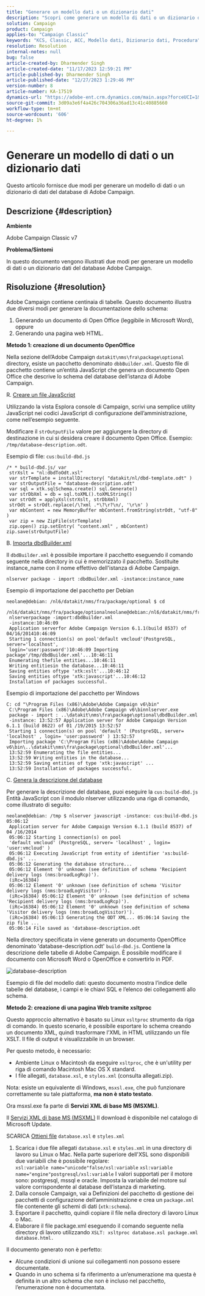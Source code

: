 ```yaml
---
title: "Generare un modello dati o un dizionario dati"
description: "Scopri come generare un modello di dati o un dizionario dati del tuo database Adobe Campaign."
solution: Campaign
product: Campaign
applies-to: "Campaign Classic"
keywords: "KCS, Classic, ACC, Modello dati, Dizionario dati, Procedura"
resolution: Resolution
internal-notes: null
bug: false
article-created-by: Dharmender Singh
article-created-date: "11/17/2023 12:59:21 PM"
article-published-by: Dharmender Singh
article-published-date: "12/27/2023 1:29:46 PM"
version-number: 8
article-number: KA-17519
dynamics-url: "https://adobe-ent.crm.dynamics.com/main.aspx?forceUCI=1&pagetype=entityrecord&etn=knowledgearticle&id=9e036b1c-4985-ee11-8179-6045bd0063aa"
source-git-commit: 3d09a3e6f4a426c704306a36ad13c41c40885660
workflow-type: tm+mt
source-wordcount: '606'
ht-degree: 1%

---
```


# Generare un modello di dati o un dizionario dati


Questo articolo fornisce due modi per generare un modello di dati o un dizionario di dati del database di Adobe Campaign.

## Descrizione {#description}


<b>Ambiente</b>

Adobe Campaign Classic v7

<b>Problema/Sintomi</b>

In questo documento vengono illustrati due modi per generare un modello di dati o un dizionario dati del database Adobe Campaign.


## Risoluzione {#resolution}


Adobe Campaign contiene centinaia di tabelle. Questo documento illustra due diversi modi per generare la documentazione dello schema:

1. Generando un documento di Open Office (leggibile in Microsoft Word), oppure
2. Generando una pagina web HTML.


<b>Metodo 1: creazione di un documento OpenOffice</b>

Nella sezione dell’Adobe Campaign `datakit\nms\fra\package\optional` directory, esiste un pacchetto denominato `dbbBuilder.xml`. Questo file di pacchetto contiene un’entità JavaScript che genera un documento Open Office che descrive lo schema del database dell’istanza di Adobe Campaign.

R. <u>Creare un file JavaScript</u>

Utilizzando la vista Esplora console di Campaign, scrivi una semplice utility JavaScript nei codici JavaScript di configurazione dell’amministrazione, come nell’esempio seguente.

Modificare il `strOutputFile` valore per aggiungere la directory di destinazione in cui si desidera creare il documento Open Office. Esempio: `/tmp/database-description.odt`.

Esempio di file: `cus:build-dbd.js`


```
/* * build-dbd.js/ var
 strXslt = "nl:dbdToOdt.xsl"
 var strTemplate = installDirectory( "datakit/nl/dbd-template.odt" )
 var strOutputFile = "database-description.odt"
 var sql = xtk.sqlSchema.create() sql.Generate()
 var strDbXml = db = sql.toXML().toXMLString()
 var strOdt = applyXsl(strXslt, strDbXml)
 strOdt = strOdt.replace(/\?xml .*\?\r?\n/, '\r\n' )
 var mbContent = new MemoryBuffer mbContent.fromString(strOdt, "utf-8" )
 var zip = new ZipFile(strTemplate)
 zip.open() zip.setEntry( "content.xml" , mbContent) zip.save(strOutputFile)
```


B. <u>Importa dbdBuilder.xml</u>

Il `dbdBuilder.xml` è possibile importare il pacchetto eseguendo il comando seguente nella directory in cui è memorizzato il pacchetto. Sostituite instance_name con il nome effettivo dell&#39;istanza di Adobe Campaign.

`nlserver package - import :dbdBuilder.xml -instance:instance_name`

Esempio di importazione del pacchetto per Debian


```
neolane@debian: /nl6/datakit/nms/fra/package/optional $ cd
 /nl6/datakit/nms/fra/package/optionalneolane@debian:/nl6/datakit/nms/fra/package/optional$
 nlserverpackage -import:dbdBuilder.xml
 -instance:10:46:09
 Application serverfor Adobe Campaign Version 6.1.1(build 8537) of 04/16/201410:46:09
 Starting 1 connection(s) on pool'default vmcloud'(PostgreSQL, server='localhost',
 login='user:password')10:46:09 Importing package'/tmp/dbdBuilder.xml'...10:46:11
 Enumerating thefile entities...10:46:11
 Writing entitiesin the database...10:46:11
 Saving entities oftype 'xtk:xslt'...10:46:12
 Saving entities oftype 'xtk:javascript'...10:46:12
 Installation of packages successful.
```


Esempio di importazione del pacchetto per Windows


```
C: cd "\Program Files (x86)\Adobe\Adobe Campaign v6\bin"
 C:\Program Files (x86)\Adobe\Adobe Campaign v6\binnlserver.exe
 package - import : ..\datakit\nms\fra\package\optional\dbdBuilder.xml
 -instance: 13:52:57 Application server for Adobe Campaign Version 6.1.1 (build 8622) of 01 /19/2015 13:52:57
 Starting 1 connection(s) on pool 'default ' (PostgreSQL, server= 'localhost' , login= 'user:password' ) 13:52:57
 Importing package 'C:\Program Files (x86)\Adobe\Adobe Campaign v6\bin\..\datakit\nms\fra\package\optional\dbdBuilder.xml'...
 13:52:59 Enumerating the file entities...
 13:52:59 Writing entities in the database...
 13:52:59 Saving entities of type 'xtk:javascript' ...
 13:52:59 Installation of packages successful.
```


C. <u>Genera la descrizione del database</u>

Per generare la descrizione del database, puoi eseguire la `cus:build-dbd.js` Entità JavaScript con il modulo nlserver utilizzando una riga di comando, come illustrato di seguito:


```
neolane@debian: /tmp $ nlserver javascript -instance: cus:build-dbd.js 05:06:12
 Application server for Adobe Campaign Version 6.1.1 (build 8537) of 04 /16/2014
 05:06:12 Starting 1 connection(s) on pool
 'default vmcloud' (PostgreSQL, server= 'localhost' , login= 'user:vmcloud' )
 05:06:12 Executing JavaScript from entity of identifier 'xs:build-dbd.js' ...
 05:06:12 Generating the database structure...
 05:06:12 Element '0' unknown (see definition of schema 'Recipient delivery logs (nms:broadLogRcp)').
 (iRc=16384)
 05:06:12 Element '0' unknown (see definition of schema 'Visitor delivery logs (nms:broadLogVisitor)').
 (iRc=16384) 05:06:12 Element '0' unknown (see definition of schema 'Recipient delivery logs (nms:broadLogRcp)').
 (iRc=16384) 05:06:12 Element '0' unknown (see definition of schema 'Visitor delivery logs (nms:broadLogVisitor)').
 (iRc=16384) 05:06:13 Generating the ODT XML... 05:06:14 Saving the zip file ...
 05:06:14 File saved as 'database-description.odt
```


Nella directory specificata in viene generato un documento OpenOffice denominato &#39;database-description.odt&#39; `build-dbd.js`. Contiene la descrizione delle tabelle di Adobe Campaign. È possibile modificare il documento con Microsoft Word o OpenOffice e convertirlo in PDF.

![database-description](https://helpx.adobe.com/content/dam/help/en/campaign/kb/generate-data-model/jcr%3acontent/main-pars/image/database-description.gif "database-description")

Esempio di file del modello dati: questo documento mostra l’indice delle tabelle del database, i campi e le chiavi SQL e l’elenco dei collegamenti allo schema.

<b>Metodo 2: creazione di una pagina Web tramite xsltproc</b>

Questo approccio alternativo è basato su Linux `xsltproc` strumento da riga di comando. In questo scenario, è possibile esportare lo schema creando un documento XML, quindi trasformare l&#39;XML in HTML utilizzando un file XSLT. Il file di output è visualizzabile in un browser.

Per questo metodo, è necessario:

- Ambiente Linux o Macintosh da eseguire `xsltproc`, che è un&#39;utility per riga di comando Macintosh Mac OS X standard.
- I file allegati, `database.xsl`, e `styles.xml` (consulta allegati.zip).


Nota: esiste un equivalente di Windows, `msxsl.exe`, che può funzionare correttamente su tale piattaforma, <b>ma non è stato testato</b>.

Ora msxsl.exe fa parte di <b>Servizi XML di base MS (MSXML)</b>.

Il [Servizi XML di base MS (MSXML)](https://www.catalog.update.microsoft.com/Search.aspx?q=Microsoft%20Core%20XML%20Services%20%28MSXML%29%204.0) Il download è disponibile nel catalogo di Microsoft Update.

SCARICA
[Ottieni file](https://helpx.adobe.com/content/dam/help/en/campaign/kb/generate-data-model/jcr:content/main-pars/download_123504941/attachments.zip "attachments.zip")
`database.xsl` e `styles.xml`

1. Scarica i due file allegati `database.xsl` e `styles.xml` in una directory di lavoro su Linux o Mac. Nella parte superiore dell&#39;XSL sono disponibili due variabili che è possibile regolare:<br>    `xsl:variable name="unicode"false/xsl:variable`
   `xsl:variable name="engine"postgresql/xsl:variable`
I valori supportati per il motore sono: postgresql, mssql e oracle. Imposta la variabile del motore sul valore corrispondente al database dell’istanza di marketing.
2. Dalla console Campaign, vai a Definizioni del pacchetto di gestione dei pacchetti di configurazione dell’amministrazione e crea un `package.xml` file contenente gli schemi di dati (`xtk:schema`).
3. Esportare il pacchetto, quindi copiare il file nella directory di lavoro Linux o Mac.
4. Elaborare il file package.xml eseguendo il comando seguente nella directory di lavoro utilizzando `XSLT: xsltproc database.xsl package.xml database.html.`


Il documento generato non è perfetto:

- Alcune condizioni di unione sui collegamenti non possono essere documentate.
- Quando in uno schema si fa riferimento a un’enumerazione ma questa è definita in un altro schema che non è incluso nel pacchetto, l’enumerazione non è documentata.

